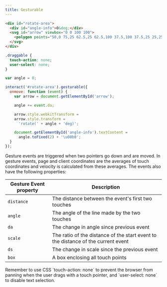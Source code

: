 ```yaml
---
title: Gesturable
---
```


```html
<div id="rotate-area">
  <div id="angle-info">0&deg;</div>
  <svg id="arrow" viewbox="0 0 100 100">
    <polygon points="50,0 75,25 62.5,25 62.5,100 37.5,100 37.5,25 25,25" fill="#29e"></polygon>
  </svg>
</div>
```

```css
.draggable {
  touch-action: none;
  user-select: none;
}
```

```js
var angle = 0;

interact('#rotate-area').gesturable({
  onmove: function (event) {
    var arrow = document.getElementById('arrow');

    angle += event.da;

    arrow.style.webkitTransform =
    arrow.style.transform =
      'rotate(' + angle + 'deg)';

    document.getElementById('angle-info').textContent =
      angle.toFixed(2) + '\u00b0';
  }
});
```

Gesture events are triggered when two pointers go down and are moved.  In
gesture events, page and client coordinates are the averages of touch
coordinates and velocity is calculated from these averages. The events also have
the following properties:

| Gesture Event property  | Description                                       |
| ----------------------- | --------------------------------------------------|
| `distance`              | The distance between the event's first two touches|
| `angle`                 | The angle of the line made by the two touches     |
| `da`                    | The change in angle since previous event          |
| `scale`                 | The ratio of the distance of the start event to the distance of the current event |
| `ds`                    | The change in scale since the previous event      |
| `box`                   | A box enclosing all touch points                  |

<aside class="notice">
Remember to use CSS `touch-action: none` to prevent the browser from panning
when the user drags with a touch pointer, and `user-select: none` to disable
text selection.
</aside>
